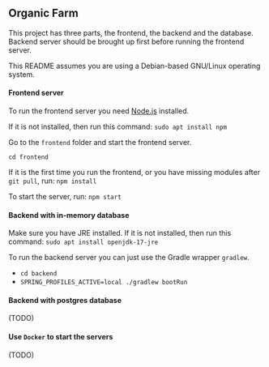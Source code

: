 ## Organic Farm

This project has three parts, the frontend, the backend and the database. Backend server should be brought up first before running the frontend server.

This README assumes you are using a Debian-based GNU/Linux operating system.

#### Frontend server

To run the frontend server you need [Node.js](https://nodejs.org/en/) installed.

If it is not installed, then run this command:
 `sudo apt install npm`

Go to the `frontend` folder and start the frontend server.

`cd frontend`

If it is the first time you run the frontend, or you have missing modules after `git pull`, run:
`npm install`

To start the server, run:
`npm start`

#### Backend with in-memory database

Make sure you have JRE installed. If it is not installed, then run this command:
 `sudo apt install openjdk-17-jre`

To run the backend server you can just use the Gradle wrapper `gradlew`.

- `cd backend`
- `SPRING_PROFILES_ACTIVE=local ./gradlew bootRun`

#### Backend with postgres database

(TODO)

#### Use `Docker` to start the servers

(TODO)
